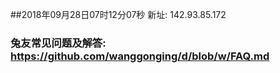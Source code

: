 ##2018年09月28日07时12分07秒 新址: 142.93.85.172
### 兔友常见问题及解答: https://github.com/wanggonging/d/blob/w/FAQ.md

